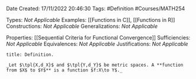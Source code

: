 <div class="topSpace"></div>

Date Created: 17/11/2022 20:46:30
Tags: #Definition #Courses/MATH254

Types: _Not Applicable_
Examples: [[Functions in C]], [[Functions in R]]
Constructions: _Not Applicable_
Generalizations: _Not Applicable_

Properties: [[Sequential Criteria for Functional Convergence]]
Sufficiencies: _Not Applicable_
Equivalences: _Not Applicable_
Justifications: _Not Applicable_

``` ad-Definition
title: Definition.

_Let $\tpl{X,d_X}$ and $\tpl{Y,d_Y}$ be metric spaces. A **function from $X$ to $Y$** is a function $f:X\to Y$._

```
